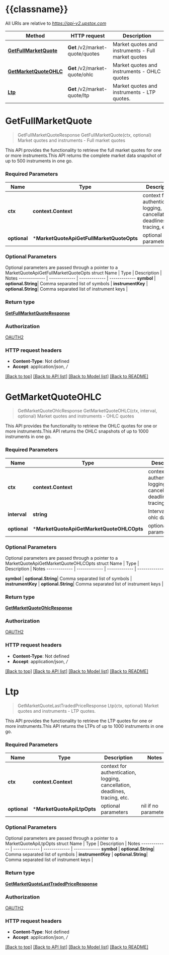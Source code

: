 # {{classname}}

All URIs are relative to *https://api-v2.upstox.com*

Method | HTTP request | Description
------------- | ------------- | -------------
[**GetFullMarketQuote**](MarketQuoteApi.md#GetFullMarketQuote) | **Get** /v2/market-quote/quotes | Market quotes and instruments - Full market quotes
[**GetMarketQuoteOHLC**](MarketQuoteApi.md#GetMarketQuoteOHLC) | **Get** /v2/market-quote/ohlc | Market quotes and instruments - OHLC quotes
[**Ltp**](MarketQuoteApi.md#Ltp) | **Get** /v2/market-quote/ltp | Market quotes and instruments - LTP quotes.

# **GetFullMarketQuote**
> GetFullMarketQuoteResponse GetFullMarketQuote(ctx, optional)
Market quotes and instruments - Full market quotes

This API provides the functionality to retrieve the full market quotes for one or more instruments.This API returns the complete market data snapshot of up to 500 instruments in one go.

### Required Parameters

Name | Type | Description  | Notes
------------- | ------------- | ------------- | -------------
 **ctx** | **context.Context** | context for authentication, logging, cancellation, deadlines, tracing, etc.
 **optional** | ***MarketQuoteApiGetFullMarketQuoteOpts** | optional parameters | nil if no parameters

### Optional Parameters
Optional parameters are passed through a pointer to a MarketQuoteApiGetFullMarketQuoteOpts struct
Name | Type | Description  | Notes
------------- | ------------- | ------------- | -------------
 **symbol** | **optional.String**| Comma separated list of symbols | 
 **instrumentKey** | **optional.String**| Comma separated list of instrument keys | 

### Return type

[**GetFullMarketQuoteResponse**](GetFullMarketQuoteResponse.md)

### Authorization

[OAUTH2](../README.md#OAUTH2)

### HTTP request headers

 - **Content-Type**: Not defined
 - **Accept**: application/json, */*

[[Back to top]](#) [[Back to API list]](../README.md#documentation-for-api-endpoints) [[Back to Model list]](../README.md#documentation-for-models) [[Back to README]](../README.md)

# **GetMarketQuoteOHLC**
> GetMarketQuoteOhlcResponse GetMarketQuoteOHLC(ctx, interval, optional)
Market quotes and instruments - OHLC quotes

This API provides the functionality to retrieve the OHLC quotes for one or more instruments.This API returns the OHLC snapshots of up to 1000 instruments in one go.

### Required Parameters

Name | Type | Description  | Notes
------------- | ------------- | ------------- | -------------
 **ctx** | **context.Context** | context for authentication, logging, cancellation, deadlines, tracing, etc.
  **interval** | **string**| Interval to get ohlc data | 
 **optional** | ***MarketQuoteApiGetMarketQuoteOHLCOpts** | optional parameters | nil if no parameters

### Optional Parameters
Optional parameters are passed through a pointer to a MarketQuoteApiGetMarketQuoteOHLCOpts struct
Name | Type | Description  | Notes
------------- | ------------- | ------------- | -------------

 **symbol** | **optional.String**| Comma separated list of symbols | 
 **instrumentKey** | **optional.String**| Comma separated list of instrument keys | 

### Return type

[**GetMarketQuoteOhlcResponse**](GetMarketQuoteOHLCResponse.md)

### Authorization

[OAUTH2](../README.md#OAUTH2)

### HTTP request headers

 - **Content-Type**: Not defined
 - **Accept**: application/json, */*

[[Back to top]](#) [[Back to API list]](../README.md#documentation-for-api-endpoints) [[Back to Model list]](../README.md#documentation-for-models) [[Back to README]](../README.md)

# **Ltp**
> GetMarketQuoteLastTradedPriceResponse Ltp(ctx, optional)
Market quotes and instruments - LTP quotes.

This API provides the functionality to retrieve the LTP quotes for one or more instruments.This API returns the LTPs of up to 1000 instruments in one go.

### Required Parameters

Name | Type | Description  | Notes
------------- | ------------- | ------------- | -------------
 **ctx** | **context.Context** | context for authentication, logging, cancellation, deadlines, tracing, etc.
 **optional** | ***MarketQuoteApiLtpOpts** | optional parameters | nil if no parameters

### Optional Parameters
Optional parameters are passed through a pointer to a MarketQuoteApiLtpOpts struct
Name | Type | Description  | Notes
------------- | ------------- | ------------- | -------------
 **symbol** | **optional.String**| Comma separated list of symbols | 
 **instrumentKey** | **optional.String**| Comma separated list of instrument keys | 

### Return type

[**GetMarketQuoteLastTradedPriceResponse**](GetMarketQuoteLastTradedPriceResponse.md)

### Authorization

[OAUTH2](../README.md#OAUTH2)

### HTTP request headers

 - **Content-Type**: Not defined
 - **Accept**: application/json, */*

[[Back to top]](#) [[Back to API list]](../README.md#documentation-for-api-endpoints) [[Back to Model list]](../README.md#documentation-for-models) [[Back to README]](../README.md)

